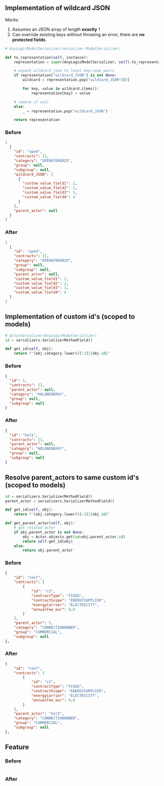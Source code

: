 ## Implementation of wildcard JSON

Merits:

1. Assumes an JSON array of length **exactly** 1
2. Can override existing keys without throwing an error, there are **no protected fields**.

```python
# AnyLogicModelSerializer(serializer.ModelSerializer)

def to_representation(self, instance):
    representation = super(AnyLogicModelSerializer, self).to_representation(instance)

    # unpack wildcard json to level key:vaue pairs
    if representation["wildcard_JSON"] is not None:
        wildcard = representation.pop("wildcard_JSON")[0]

        for key, value in wildcard.items():
            representation[key] = value

    # remove if null
    else:
        _ = representation.pop("wildcard_JSON")

    return representation
```

### Before

```json
[
  {
    "id": "ope4",
    "contracts": [],
    "category": "OPERATORGRID",
    "group": null,
    "subgroup": null,
    "wildcard_JSON": [
      {
        "custom_value_field1": 1,
        "custom_value_field2": 2,
        "custom_value_field3": 3,
        "custom_value_field4": 4
      }
    ],
    "parent_actor": null
  }
]
```

### After

```json
[
  {
    "id": "ope4",
    "contracts": [],
    "category": "OPERATORGRID",
    "group": null,
    "subgroup": null,
    "parent_actor": null,
    "custom_value_field1": 1,
    "custom_value_field2": 2,
    "custom_value_field3": 3,
    "custom_value_field4": 4
  }
]
```

## Implementation of custom id's (scoped to models)

```python
# ActorSerializer(AnyLogicModelSerializer)
id = serializers.SerializerMethodField()

def get_id(self, obj):
    return f"{obj.category.lower()[:3]}{obj.id}"
```

### Before

```json
{
  "id": 5,
  "contracts": [],
  "parent_actor": null,
  "category": "HOLONENERGY",
  "group": null,
  "subgroup": null
}
```

### After

```json
{
  "id": "hol5",
  "contracts": [],
  "parent_actor": null,
  "category": "HOLONENERGY",
  "group": null,
  "subgroup": null
}
```

## Resolve parent_actors to same custom id's (scoped to models)

```python
id = serializers.SerializerMethodField()
parent_actor = serializers.SerializerMethodField()

def get_id(self, obj):
    return f"{obj.category.lower()[:3]}{obj.id}"

def get_parent_actor(self, obj):
    # get related actor
    if obj.parent_actor is not None:
        obj = Actor.objects.get(id=obj.parent_actor.id)
        return self.get_id(obj)
    else:
        return obj.parent_actor
```

### Before

```json
{
    "id": "con7",
    "contracts": [
        {
            "id": "c2",
            "contractType": "FIXED",
            "contractScope": "ENERGYSUPPLIER",
            "energyCarrier": "ELECTRICITY",
            "annualFee_eur": 0.0
        }
    ],
    "parent_actor": 5,
    "category": "CONNECTIONOWNER",
    "group": "COMMERCIAL",
    "subgroup": null
},
```

### After

```json
{
    "id": "con7",
    "contracts": [
        {
            "id": "c2",
            "contractType": "FIXED",
            "contractScope": "ENERGYSUPPLIER",
            "energyCarrier": "ELECTRICITY",
            "annualFee_eur": 0.0
        }
    ],
    "parent_actor": "hol5",
    "category": "CONNECTIONOWNER",
    "group": "COMMERCIAL",
    "subgroup": null
},
```

## Feature

### Before

```json

```

### After

```json

```
